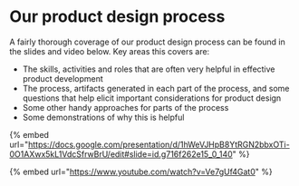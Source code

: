# Our product design process

A fairly thorough coverage of our product design process can be found in  the slides and video below. Key areas this covers are:

* The skills, activities and roles that are often very helpful in effective product development
* The process, artifacts generated in each part of the process, and some questions that help elicit important considerations for product design
* Some other handy approaches for parts of the process
* Some demonstrations of why this is helpful

{% embed url="https://docs.google.com/presentation/d/1hWeVJHpB8YtRGN2bbxOTi-0O1AXwx5kL1VdcSfrwBrU/edit#slide=id.g716f262e15_0_140" %}

{% embed url="https://www.youtube.com/watch?v=Ve7gUf4Gat0" %}
